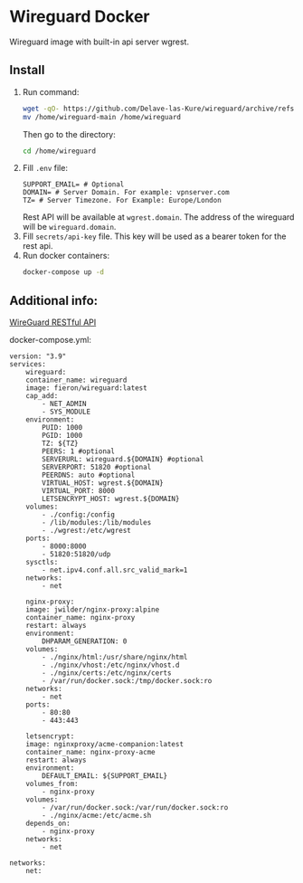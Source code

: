 # Wireguard Docker

Wireguard image with built-in api server wgrest.

## Install

1. Run command:
	```sh
	wget -qO- https://github.com/Delave-las-Kure/wireguard/archive/refs/heads/main.tar.gz | tar xvz -C /home && \
	mv /home/wireguard-main /home/wireguard
	```
	Then go to the directory:
	```sh
	cd /home/wireguard
	```
2. Fill `.env` file:
   ```
   SUPPORT_EMAIL= # Optional
   DOMAIN= # Server Domain. For example: vpnserver.com
   TZ= # Server Timezone. For Example: Europe/London
	```
	Rest API will be available at `wgrest.domain`. The address of the wireguard will be `wireguard.domain`.
3. Fill `secrets/api-key` file. This key will be used as a bearer token for the rest api.
4.	Run docker containers:
    ```sh
    docker-compose up -d
    ```

## Additional info:
[WireGuard RESTful API](https://wgrest.forestvpn.com/swagger/#/device/ListDevices)


docker-compose.yml:
```
version: "3.9"
services:
	wireguard:
	container_name: wireguard
	image: fieron/wireguard:latest
	cap_add:
		- NET_ADMIN
		- SYS_MODULE
	environment:
		PUID: 1000
		PGID: 1000
		TZ: ${TZ}
		PEERS: 1 #optional
		SERVERURL: wireguard.${DOMAIN} #optional
		SERVERPORT: 51820 #optional
		PEERDNS: auto #optional
		VIRTUAL_HOST: wgrest.${DOMAIN}
		VIRTUAL_PORT: 8000
		LETSENCRYPT_HOST: wgrest.${DOMAIN}
	volumes:
		- ./config:/config
		- /lib/modules:/lib/modules
		- ./wgrest:/etc/wgrest
	ports:
		- 8000:8000
		- 51820:51820/udp
	sysctls:
		- net.ipv4.conf.all.src_valid_mark=1
	networks:
		- net

	nginx-proxy:
	image: jwilder/nginx-proxy:alpine
	container_name: nginx-proxy
	restart: always
	environment:
		DHPARAM_GENERATION: 0
	volumes:
		- ./nginx/html:/usr/share/nginx/html
		- ./nginx/vhost:/etc/nginx/vhost.d
		- ./nginx/certs:/etc/nginx/certs
		- /var/run/docker.sock:/tmp/docker.sock:ro
	networks:
		- net
	ports:
		- 80:80
		- 443:443

	letsencrypt:
	image: nginxproxy/acme-companion:latest
	container_name: nginx-proxy-acme
	restart: always
	environment:
		DEFAULT_EMAIL: ${SUPPORT_EMAIL}
	volumes_from:
		- nginx-proxy
	volumes:
		- /var/run/docker.sock:/var/run/docker.sock:ro
		- ./nginx/acme:/etc/acme.sh
	depends_on:
		- nginx-proxy
	networks:
		- net

networks:
	net:
```